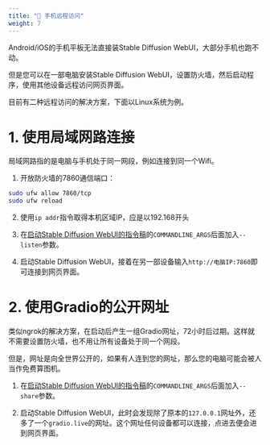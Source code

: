 ```yaml
---
title: "📱 手机远程访问"
weight: 7
---
```


Android/iOS的手机平板无法直接装Stable Diffusion WebUI，大部分手机也跑不动。

但是您可以在一部电脑安装Stable Diffusion WebUI，设置防火墙，然后启动程序，使用其他设备远程访问网页界面。

目前有二种远程访问的解决方案，下面以Linux系统为例。


# 1. 使用局域网路连接

局域网路指的是电脑与手机处于同一网段，例如连接到同一个Wifi。

1. 开放防火墙的7860通信端口：
```bash
sudo ufw allow 7860/tcp
sudo ufw reload
```

2. 使用`ip addr`指令取得本机区域IP，应是以192.168开头

3. 在[启动Stable Diffusion WebUI的指令稿](../installation/command-line-arguments-and-settings/)的`COMMANDLINE_ARGS`后面加入`--listen`参数。

4. 启动Stable Diffusion WebUI，接着在另一部设备输入`http://电脑IP:7860`即可连接到网页界面。


# 2. 使用Gradio的公开网址

类似ngrok的解决方案，在启动后产生一组Gradio网址，72小时后过期。这样就不需要设置防火墙，也不用让所有设备处于同一个网段。

但是，网址是向全世界公开的，如果有人连到您的网址，那么您的电脑可能会被人当作免费算图机。

1. 在[启动Stable Diffusion WebUI的指令稿](../installation/command-line-arguments-and-settings/)的`COMMANDLINE_ARGS`后面加入`--share`参数。

2. 启动Stable Diffusion WebUI，此时会发现除了原本的`127.0.0.1`网址外，还多了一个`gradio.live`的网址。这个网址任何设备都可以连接，点进去便会进到网页界面。
